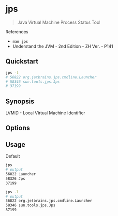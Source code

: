 # jps

> Java Virtual Machine Process Status Tool

References

- `man jps`
- Understand the JVM - 2nd Edition - ZH Ver. - P141

## Quickstart

```bash
jps -l
# 56822 org.jetbrains.jps.cmdline.Launcher
# 58346 sun.tools.jps.Jps
# 37199
```

## Synopsis

LVMID - Local Virtual Machine Identifier

## Options

## Usage

Default

```bash
jps
# output
56822 Launcher
58326 Jps
37199
```

```bash
jps -l
# output
56822 org.jetbrains.jps.cmdline.Launcher
58346 sun.tools.jps.Jps
37199
```
